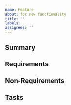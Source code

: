 ```yaml
---
name: Feature
about: for new functionality
title: ''
labels:
assignees: ''
---
```


## Summary

## Requirements

## Non-Requirements

## Tasks
